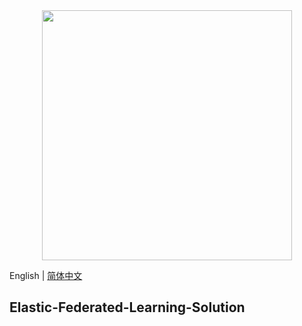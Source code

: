 <div align=center>
    <img src="docs/logo.png" width="400">
</div>

English | [简体中文](README_CN.md) 

## Elastic-Federated-Learning-Solution
